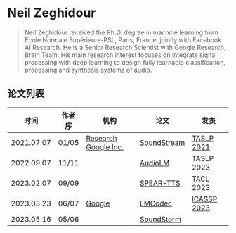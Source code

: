 # Neil Zeghidour

> Neil Zeghidour received the Ph.D. degree in machine learning from École Normale Supérieure-PSL, Paris, France, jointly with Facebook AI Research. He is a Senior Research Scientist with Google Research, Brain Team. His main research interest focuses on integrate signal processing with deep learning to design fully learnable classification, processing and synthesis systems of audio.

## 论文列表

| 时间 | 作者序 | 机构 | 论文 | 发表 |
|:-:|:-:|---|---|---|
| 2021.07.07 | 01/05 | [Research Google Inc.](../Institutions/USA-Google.md) | [SoundStream](../Models/Speech_Neural_Codec/2021.07.07_SoundStream.md) | [TASLP 2021](../Publications/TASLP.md) |
| 2022.09.07 | 11/11 | | [AudioLM](../Models/Speech_LLM/2022.09.07_AudioLM.md) | TASLP 2023 |
| 2023.02.07 | 09/09 | | [SPEAR-TTS](../Models/Speech_LLM/2023.02.07_SPEAR-TTS.md) | TACL 2023 |
| 2023.03.23 | 06/07 | [Google](../Institutions/USA-Google.md) | [LMCodec](../Models/Speech_Neural_Codec/2023.03.23_LMCodec.md) | [ICASSP 2023](../Publications/ICASSP.md) |
| 2023.05.16 | 05/06 | | [SoundStorm](../Models/Speech_LLM/2023.05.16_SoundStorm.md) |
